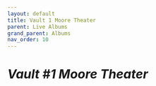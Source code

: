 ```yaml
---
layout: default
title: Vault 1 Moore Theater 
parent: Live Albums
grand_parent: Albums
nav_order: 10
---
```


# *Vault #1 Moore Theater*
